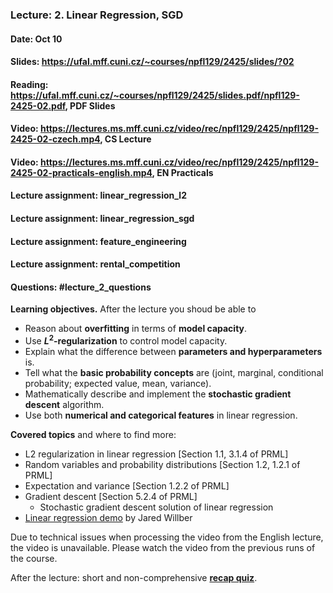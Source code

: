 ### Lecture: 2. Linear Regression, SGD
#### Date: Oct 10
#### Slides: https://ufal.mff.cuni.cz/~courses/npfl129/2425/slides/?02
#### Reading: https://ufal.mff.cuni.cz/~courses/npfl129/2425/slides.pdf/npfl129-2425-02.pdf, PDF Slides
#### Video: https://lectures.ms.mff.cuni.cz/video/rec/npfl129/2425/npfl129-2425-02-czech.mp4, CS Lecture
#### Video: https://lectures.ms.mff.cuni.cz/video/rec/npfl129/2425/npfl129-2425-02-practicals-english.mp4, EN Practicals
#### Lecture assignment: linear_regression_l2
#### Lecture assignment: linear_regression_sgd
#### Lecture assignment: feature_engineering
#### Lecture assignment: rental_competition
#### Questions: #lecture_2_questions

**Learning objectives.** After the lecture you shoud be able to

- Reason about **overfitting** in terms of **model capacity**.
- Use **$L^2$-regularization** to control model capacity.
- Explain what the difference between **parameters and hyperparameters** is.
- Tell what the **basic probability concepts** are (joint, marginal,
  conditional probability; expected value, mean, variance).
- Mathematically describe and implement the **stochastic gradient descent**
  algorithm.
- Use both **numerical and categorical features** in linear regression.

**Covered topics** and where to find more:

- L2 regularization in linear regression [Section 1.1, 3.1.4 of PRML]
- Random variables and probability distributions [Section 1.2, 1.2.1 of PRML]
- Expectation and variance [Section 1.2.2 of PRML]
- Gradient descent [Section 5.2.4 of PRML]
  - Stochastic gradient descent solution of linear regression
- [Linear regression demo](https://mlu-explain.github.io/linear-regression) by Jared Willber

Due to technical issues when processing the video from the English lecture, the video is unavailable. Please watch the video from the previous runs of the course.

After the lecture: short and non-comprehensive [**recap quiz**](http://quest.ms.mff.cuni.cz/class-quiz/quiz/ml_intro_lect02).
